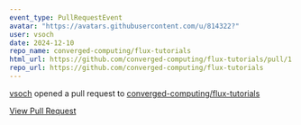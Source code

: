 ```yaml
---
event_type: PullRequestEvent
avatar: "https://avatars.githubusercontent.com/u/814322?"
user: vsoch
date: 2024-12-10
repo_name: converged-computing/flux-tutorials
html_url: https://github.com/converged-computing/flux-tutorials/pull/1
repo_url: https://github.com/converged-computing/flux-tutorials
---
```


<a href='https://github.com/vsoch' target='_blank'>vsoch</a> opened a pull request to <a href='https://github.com/converged-computing/flux-tutorials' target='_blank'>converged-computing/flux-tutorials</a>

<a href='https://github.com/converged-computing/flux-tutorials/pull/1' target='_blank'>View Pull Request</a>